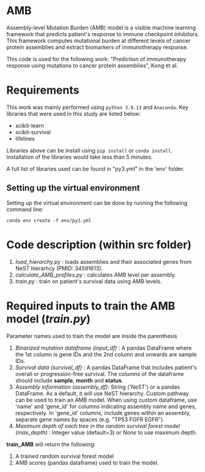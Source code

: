 # AMB
Assembly-level Mutation Burden (AMB) model is a visible machine learning framework that predicts patient's response to immune checkpoint inhibitors. This framework computes mutational burden at different levels of cancer protein assemblies and extract biomarkers of immunotherapy response.

This code is used for the following work:
"Prediction of immunotherapy response using mutations to cancer protein assemblies", Kong et al.



# Requirements
This work was mainly performed using `python 3.9.13` and `Anaconda`. Key libraries that were used in this study are listed below:

- scikit-learn
- scikit-survival
- lifelines

Libraries above can be install using `pip install` or `conda install`. Installation of the libraries would take less than 5 minutes.


A full list of libraries used can be found in "py3.yml" in the 'env' folder.


## Setting up the virtual environment
Setting up the virtual environment can be done by running the following command line:

`conda env create -f env/py3.yml`



# Code description (within **src** folder)
1. *load_hierarchy.py* : loads assemblies and their associated genes from NeST hierarhcy (PMID: 34591613).
2. *calculate_AMB_profiles.py* : calculates AMB level per assembly. 
3. *train.py* : train on patient's survival data using AMB levels.



# Required inputs to train the AMB model (*train.py*)
Parameter names used to train the model are inside the parenthesis
1. *Binarized mutation dataframe (input_df)* : A pandas DataFrame where the 1st column is gene IDs and the 2nd column and onwards are sample IDs.
2. *Survival data (survival_df)* : A pandas DataFrame that includes patient's overall or progression-free survival. The columns of the dataframe should include **sample**, **month** and **status**.  
3. *Assembly information (assembly_df)*: String ('NeST') or a pandas DataFrame. As a default, it will use NeST hierarchy. Custom pathway can be used to train an AMB model. When using custom dataframe, use 'name' and 'gene_id' for columns indicating assembly name and genes, respectively.
In 'gene_id' columns, include genes within an assembly, separate gene names by spaces (e.g. "TP53 FGFR EGFR").
4. *Maximum depth of each tree in the random survival forest model (max_depth)* : Integer value (default=3) or *None* to use maximum depth. 


**train_AMB** will return the following:
1. A trained random survival forest model
2. AMB scores (pandas dataframe) used to train the model.
